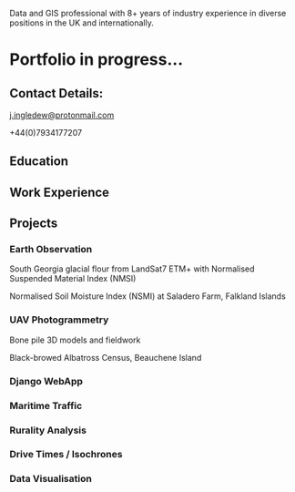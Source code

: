 Data and GIS professional with 8+ years of industry experience in diverse
positions in the UK and internationally.

# Portfolio in progress...

## Contact Details:
j.ingledew@protonmail.com

+44(0)7934177207

## Education

## Work Experience

## Projects

### Earth Observation
  
  South Georgia glacial flour from LandSat7 ETM+ with Normalised Suspended Material Index (NMSI)
  
  Normalised Soil Moisture Index (NSMI) at Saladero Farm, Falkland Islands

### UAV Photogrammetry

  Bone pile 3D models and fieldwork
  
  Black-browed Albatross Census, Beauchene Island

### Django WebApp

### Maritime Traffic

### Rurality Analysis

### Drive Times / Isochrones

### Data Visualisation
